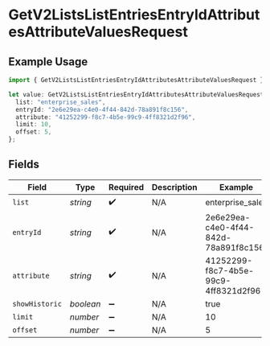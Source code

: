 # GetV2ListsListEntriesEntryIdAttributesAttributeValuesRequest

## Example Usage

```typescript
import { GetV2ListsListEntriesEntryIdAttributesAttributeValuesRequest } from "attio-js/models/operations";

let value: GetV2ListsListEntriesEntryIdAttributesAttributeValuesRequest = {
  list: "enterprise_sales",
  entryId: "2e6e29ea-c4e0-4f44-842d-78a891f8c156",
  attribute: "41252299-f8c7-4b5e-99c9-4ff8321d2f96",
  limit: 10,
  offset: 5,
};
```

## Fields

| Field                                | Type                                 | Required                             | Description                          | Example                              |
| ------------------------------------ | ------------------------------------ | ------------------------------------ | ------------------------------------ | ------------------------------------ |
| `list`                               | *string*                             | :heavy_check_mark:                   | N/A                                  | enterprise_sales                     |
| `entryId`                            | *string*                             | :heavy_check_mark:                   | N/A                                  | 2e6e29ea-c4e0-4f44-842d-78a891f8c156 |
| `attribute`                          | *string*                             | :heavy_check_mark:                   | N/A                                  | 41252299-f8c7-4b5e-99c9-4ff8321d2f96 |
| `showHistoric`                       | *boolean*                            | :heavy_minus_sign:                   | N/A                                  | true                                 |
| `limit`                              | *number*                             | :heavy_minus_sign:                   | N/A                                  | 10                                   |
| `offset`                             | *number*                             | :heavy_minus_sign:                   | N/A                                  | 5                                    |
